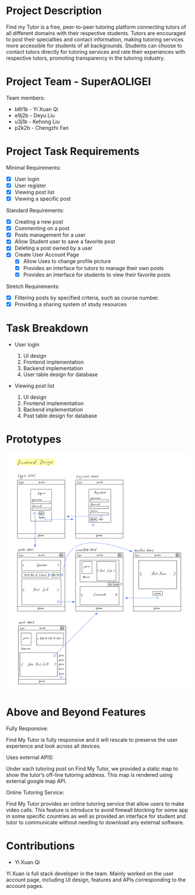 # Project Description

Find my Tutor is a free, peer-to-peer tutoring platform connecting tutors of all different domains with their respective students. Tutors are encouraged to post their specialties and contact information, making tutoring services more accessible for students of all backgrounds. Students can choose to contact tutors directly for tutoring services and rate their experiences with respective tutors, promoting transparency in the tutoring industry.

# Project Team - SuperAOLIGEI

Team members:
* b6t1b - Yi Xuan Qi
* e9j2b - Deyu Liu
* u3j1b - Kehong Liu
* p2k2b - Chengzhi Fan

# Project Task Requirements

Minimal Requirements:
- [x] User login
- [x] User register
- [x] Viewing post list
- [x] Viewing a specific post

Standard Requirements:
- [x] Creating a new post
- [x] Commenting on a post
- [x] Posts management for a user
- [x] Allow Student user to save a favorite post 
- [x] Deleting a post owned by a user
- [x] Create User Account Page
  - [x] Allow Uses to change profile picture
  - [x] Provides an interface for tutors to manage their own posts
  - [x] Provides an interface for students to view their favorite posts

Stretch Requirements:
- [x] Filtering posts by specified criteria, such as course number.
- [x] Providing a sharing system of study resources

# Task Breakdown

* User login
    1. UI design
    2. Frontend implementation
    3. Backend implementation
    4. User table design for database

* Viewing post list
    1. UI design
    2. Frontend implementation
    3. Backend implementation
    4. Post table design for database

# Prototypes

![Image of prototypes](Project%20Requirements/prototypes.png)

# Above and Beyond Features
Fully Responsive: 

Find My Tutor is fully responsive and it will rescale to preserve the user experience and look across all devices.

Uses external APIS:

Under each tutoring post on Find My Tutor, we provided a static map to show the tutor’s off-line tutoring address. This map is rendered using external google map API.

Online Tutoring Service:

Find My Tutor provides an online tutoring service that allow users to make video calls. This feature is introduce to avoid firewall blocking for some app in some specific countries as well as provided an interface for student and tutor to communicate without needing to download any external software.  

# Contributions
* Yi Xuan Qi

Yi Xuan is full stack developer in the team. Mainly worked on the user account page, including UI design, features and APIs corresponding to the account pages.

